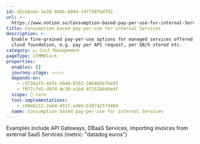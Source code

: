 ```yaml
---
id: d2cb8a5e-3e28-448b-8944-14ff38fad792
url: >-
  https://www.notion.so/Consumption-based-pay-per-use-for-internal-Services-d2cb8a5e3e28448b894414ff38fad792
title: Consumption based pay-per-use for internal Services
description: >-
  Enable fine-grained pay-per-use options for managed services offered on the
  cloud foundation, e.g. pay per API request, per GB/h stored etc.
category: 💵 Cost Management
pageType: CFMMBlock
properties:
  enables: []
  journey-stage: ⭐️⭐️⭐️⭐️
  depends-on:
    - c9728af5-49fe-4948-8701-2d6485bfbe93
    - f077cfd1-d8f4-4c30-a1bd-4f252b840e4f
  scope: 🏢 Core
  tool-implementations:
    - c88e6212-2a64-431f-a404-b39742574404
  name: Consumption based pay-per-use for internal Services
---
```


Examples include API Gateways, DBaaS Services, importing invoices from external SaaS Services (metric: "datadog euros")